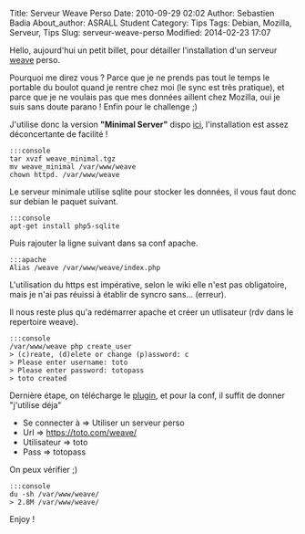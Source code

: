 Title: Serveur Weave Perso
Date: 2010-09-29 02:02
Author: Sebastien Badia
About_author: ASRALL Student
Category: Tips
Tags: Debian, Mozilla, Serveur, Tips
Slug: serveur-weave-perso
Modified: 2014-02-23 17:07

Hello, aujourd'hui un petit billet, pour détailler l'installation d'un serveur [weave](https://wiki.mozilla.org/Labs/Weave/Sync/1.0/Setup) perso.

Pourquoi me direz vous ? Parce que je ne prends pas tout le temps le portable du boulot quand je rentre chez moi (le sync est très pratique), et parce que je ne voulais pas que mes données aillent chez Mozilla, oui je suis sans doute parano ! Enfin pour le challenge ;)

J'utilise donc la version **"Minimal Server"** dispo [ici](http://people.mozilla.org/~telliott/weave_minimal.tgz), l'installation est assez déconcertante de facilité !

    :::console
    tar xvzf weave_minimal.tgz
    mv weave_minimal /var/www/weave
    chown httpd. /var/www/weave

Le serveur minimale utilise sqlite pour stocker les données, il vous faut donc sur debian le paquet suivant.

    :::console
    apt-get install php5-sqlite

Puis rajouter la ligne suivant dans sa conf apache.

    :::apache
    Alias /weave /var/www/weave/index.php

L'utilisation du https est impérative, selon le wiki elle n'est pas obligatoire, mais je n'ai pas réuissi à établir de syncro sans... (erreur).

Il nous reste plus qu'a redémarrer apache et créer un utlisateur (rdv dans le repertoire weave).

    :::console
    /var/www/weave php create_user
    > (c)reate, (d)elete or change (p)assword: c
    > Please enter username: toto
    > Please enter password: totopass
    > toto created

Dernière étape, on télécharge le [plugin](https://addons.mozilla.org/en-US/firefox/addon/10868/), et pour la conf, il suffit de donner "j'utilise déja"

* Se connecter à => Utiliser un serveur perso
* Url => https://toto.com/weave/
* Utilisateur => toto
* Pass => totopass

On peux vérifier ;)

    :::console
    du -sh /var/www/weave/
    > 2.8M /var/www/weave/

Enjoy !

